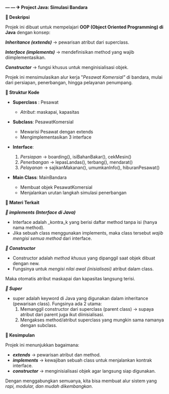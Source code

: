 **— — ✈ Project Java: Simulasi Bandara**

**📌 Deskripsi** 

Projek ini dibuat untuk mempelajari **OOP (Object Oriented Programming) di Java** dengan konsep:

_**Inheritance (extends)**_ → pewarisan atribut dari superclass.

_**Interface (implements)**_ → mendefinisikan method yang wajib diimplementasikan.

_**Constructor**_ → fungsi khusus untuk menginisialisasi objek.

Projek ini mensimulasikan alur kerja "_Pesawat Komersial"_ di bandara, mulai dari persiapan, penerbangan, hingga pelayanan penumpang.

**📂 Struktur Kode**

* **Superclass** : Pesawat

  * _Atribut_: maskapai, kapasitas

* **Subclass**: PesawatKomersial

  * Mewarisi Pesawat dengan extends
  * Mengimplementasikan 3 interface

* **Interface**:

  1. _Persiapan_ → boarding(), isiBahanBakar(), cekMesin()
  2. _Penerbangan_ → lepasLandas(), terbang(), mendarat()
  3. _Pelayanan_ → sajikanMakanan(), umumkanInfo(), hiburanPesawat()

* **Main Class**: MainBandara

  * Membuat objek PesawatKomersial
  * Menjalankan urutan langkah simulasi penerbangan


**📘 Materi Terkait**

_**🔹 implements (Interface di Java)**_

* Interface adalah _kontra_k yang berisi daftar method tanpa isi (hanya nama method).
* Jika sebuah class menggunakan implements, maka class tersebut _wajib mengisi semua method_ dari interface.

_**🔹 Constructor**_

* Constructor adalah *method khusus* yang dipanggil saat objek dibuat dengan new.
* Fungsinya untuk *mengisi nilai awal (inisialisasi)* atribut dalam class.

 Maka otomatis atribut maskapai dan kapasitas langsung terisi.

_**🔹 Super**_

* super adalah keyword di Java yang digunakan dalam inheritance (pewarisan class).
Fungsinya ada 2 utama:
    1. Memanggil constructor dari superclass (parent class) → supaya atribut dari parent juga ikut diinisialisasi.
    2. Mengakses method/atribut superclass yang mungkin sama namanya dengan subclass.

**📌 Kesimpulan**

Projek ini menunjukkan bagaimana:

* **_extends_** → pewarisan atribut dan method.
* **_implements_** → kewajiban sebuah class untuk menjalankan kontrak interface.
* **_constructor_** → menginisialisasi objek agar langsung siap digunakan.

Dengan menggabungkan semuanya, kita bisa membuat alur sistem yang *rapi, modular, dan mudah dikembangkan*.
